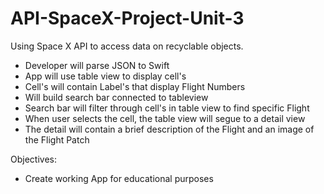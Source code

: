 # API-SpaceX-Project-Unit-3
Using Space X API to access data on recyclable objects.  
- Developer will parse JSON to Swift 
- App will use table view to display cell's 
- Cell's will contain Label's that display Flight Numbers
- Will build search bar connected to tableview
- Search bar will filter through cell's in table view to find specific Flight
- When user selects the cell, the table view will segue to a detail view
- The detail will contain a brief description of the Flight and an image of the Flight Patch

Objectives: 
- Create working App for educational purposes
